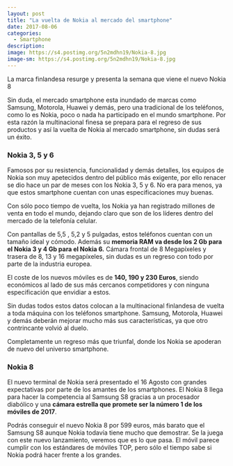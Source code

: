 ```yaml
---
layout: post
title: "La vuelta de Nokia al mercado del smartphone"
date: 2017-08-06
categories:
  - Smartphone
description: 
image: https://s4.postimg.org/5n2mdhn19/Nokia-8.jpg
image-sm: https://s4.postimg.org/5n2mdhn19/Nokia-8.jpg
---
```

La marca finlandesa resurge y presenta la semana que viene el nuevo Nokia 8

<p>Sin duda, el mercado smartphone esta inundado de marcas como Samsung, Motorola, Huawei y demás, pero una tradicional de los teléfonos, como lo es Nokia, poco o nada ha participado en el mundo smartphone. Por esta razón la multinacional finesa se prepara para el regreso de sus productos y así la vuelta de Nokia al mercado smartphone, sin dudas será un éxito.</p>
<h3>Nokia 3, 5 y 6 </h3>
<p>Famosos por su resistencia, funcionalidad y demás detalles, los equipos de Nokia son muy apetecidos dentro del público más exigente, por ello renacer  se dio hace un par de meses con los Nokia 3, 5 y 6. No era para menos, ya que estos smartphone cuentan con unas especificaciones muy buenas.</p>
<p>Con sólo poco tiempo de vuelta, los Nokia ya han registrado millones de venta en todo el mundo, dejando claro que son de los líderes dentro del mercado de la telefonía celular.</p>
<p>Con pantallas de 5,5 , 5,2 y 5 pulgadas, estos teléfonos cuentan con un tamaño ideal y cómodo. Además su <strong>memoria RAM va desde los 2 Gb para el Nokia 3 y 4 Gb para el Nokia 6.</strong> Cámara frontal de 8 Megapíxeles y trasera de 8, 13 y 16 megapíxeles, sin dudas es un regreso con todo por parte de la industria europea.</p>
<p>El coste de los nuevos móviles es de <strong>140, 190 y 230 Euros</strong>, siendo económicos al lado de sus más cercanos competidores y con ninguna especificación que envidiar a estos.</p>
<p>Sin dudas todos estos datos colocan a la multinacional finlandesa de vuelta a toda máquina con los teléfonos smartphone. Samsung, Motorola, Huawei y demás deberán mejorar mucho más sus características, ya que otro contrincante volvió al duelo.</p>
<p>Completamente un  regreso más que triunfal, donde los Nokia se apoderan de nuevo del universo smartphone.</p>
<h3>Nokia 8</h3>
<p>El nuevo terminal de Nokia será presentado el 16 Agosto con grandes expectativas por parte de los amantes de los smartphones. El Nokia 8 llega para hacer la competencia al Samsung S8 gracias a un procesador diabólico y una <strong>cámara estrella que promete ser la número 1 de los móviles de 2017</strong>. </p>
<p>Podrás conseguir el nuevo Nokia 8 por 599 euros, más barato que el Samsung S8 aunque Nokia todavía tiene mucho que demostrar. Se la juega con este nuevo lanzamiento, veremos que es lo que pasa. El móvil parece cumplir con los estándares de móviles TOP, pero sólo el tiempo sabe si Nokia podrá hacer frente a los grandes.</p>
